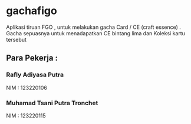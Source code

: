 # gachafigo

Aplikasi tiruan FGO , untuk melakukan gacha Card / CE (craft essence) . Gacha sepuasnya untuk menadapatkan CE bintang lima dan Koleksi kartu tersebut

## Para Pekerja :

### Rafly Adiyasa Putra
NIM : 123220106

### Muhamad Tsani Putra Tronchet
NIM : 123220115

